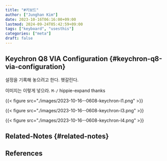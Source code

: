 ```yaml
---
title: "#키보드"
author: ["Junghan Kim"]
date: 2023-10-16T06:16:00+09:00
lastmod: 2024-09-24T05:42:59+09:00
tags: ["keyboard", "usesthis"]
categories: ["meta"]
draft: false
---
```


## Keychron Q8 VIA Configuration {#keychron-q8-via-configuration}



설정을 기록해 놓으려고 한다. 헷갈린다.

이미지는 이렇게 넣으라. `M-/` hippie-expand thanks

{{< figure src="./images/2023-10-16--0608-keychron-l1.png" >}}

{{< figure src="./images/2023-10-16--0608-keychron-l3.png" >}}

{{< figure src="./images/2023-10-16--0608-keychron-l4.png" >}}


## Related-Notes {#related-notes}

## References

<style>.csl-entry{text-indent: -1.5em; margin-left: 1.5em;}</style><div class="csl-bib-body">
</div>
